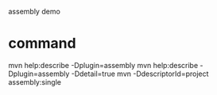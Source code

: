 assembly demo

# command
mvn help:describe -Dplugin=assembly
mvn help:describe -Dplugin=assembly -Ddetail=true
mvn -DdescriptorId=project assembly:single
